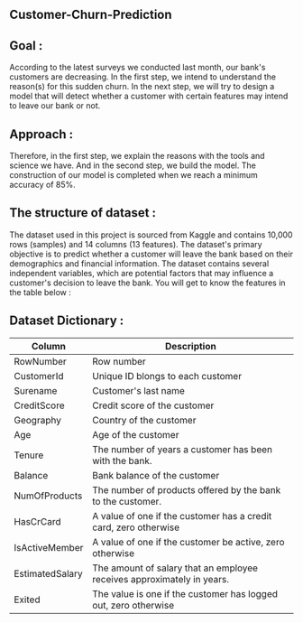 ## Customer-Churn-Prediction
## Goal : 
According to the latest surveys we conducted last month, our bank's customers are decreasing.
In the first step, we intend to understand the reason(s) for this sudden churn.
In the next step, we will try to design a model that will detect whether a customer with certain features may intend to leave our bank or not.

## Approach : 
Therefore, in the first step, we explain the reasons with the tools and science we have.
And in the second step, we build the model.
The construction of our model is completed when we reach a minimum accuracy of 85%.

## The structure of dataset :
The dataset used in this project is sourced from Kaggle and contains 10,000 rows (samples) and 14 columns (13 features). The dataset's primary objective is to predict whether a customer will leave the bank based on their demographics and financial information. The dataset contains several independent variables, which are potential factors that may influence a customer's decision to leave the bank. You will get to know the features in the table below :
## Dataset Dictionary :
| Column | Description |
| --- | --- |
| RowNumber | Row number |
| CustomerId | Unique ID blongs to each customer |
| Surename | Customer's last name |
| CreditScore | Credit score of the customer |
| Geography | Country of the customer |
| Age | Age of the customer |
| Tenure | The number of years a customer has been with the bank. |
| Balance | Bank balance of the customer |
| NumOfProducts | The number of products offered by the bank to the customer. |
| HasCrCard | A value of one if the customer has a credit card, zero otherwise |
| IsActiveMember | A value of one if the customer be active, zero otherwise |
| EstimatedSalary | The amount of salary that an employee receives approximately in years. |
| Exited | The value is one if the customer has logged out, zero otherwise |
